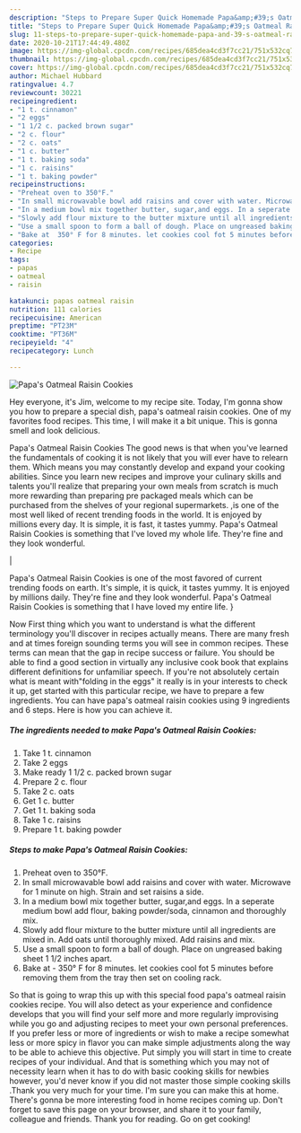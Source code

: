 ```yaml
---
description: "Steps to Prepare Super Quick Homemade Papa&amp;#39;s Oatmeal Raisin Cookies"
title: "Steps to Prepare Super Quick Homemade Papa&amp;#39;s Oatmeal Raisin Cookies"
slug: 11-steps-to-prepare-super-quick-homemade-papa-and-39-s-oatmeal-raisin-cookies
date: 2020-10-21T17:44:49.480Z
image: https://img-global.cpcdn.com/recipes/685dea4cd3f7cc21/751x532cq70/papas-oatmeal-raisin-cookies-recipe-main-photo.jpg
thumbnail: https://img-global.cpcdn.com/recipes/685dea4cd3f7cc21/751x532cq70/papas-oatmeal-raisin-cookies-recipe-main-photo.jpg
cover: https://img-global.cpcdn.com/recipes/685dea4cd3f7cc21/751x532cq70/papas-oatmeal-raisin-cookies-recipe-main-photo.jpg
author: Michael Hubbard
ratingvalue: 4.7
reviewcount: 30221
recipeingredient:
- "1 t. cinnamon"
- "2 eggs"
- "1 1/2 c. packed brown sugar"
- "2 c. flour"
- "2 c. oats"
- "1 c. butter"
- "1 t. baking soda"
- "1 c. raisins"
- "1 t. baking powder"
recipeinstructions:
- "Preheat oven to 350°F."
- "In small microwavable bowl add raisins and cover with water. Microwave for 1 minute on high. Strain and set raisins a side."
- "In a medium bowl mix together butter, sugar,and eggs. In a seperate medium bowl add flour, baking powder/soda, cinnamon and thoroughly mix."
- "Slowly add flour mixture to the butter mixture until all ingredients are mixed in. Add oats until thoroughly mixed. Add raisins and mix."
- "Use a small spoon to form a ball of dough. Place on ungreased baking sheet 1 1/2 inches apart."
- "Bake at  350° F for 8 minutes. let cookies cool fot 5 minutes before removing them from the tray then set on cooling rack."
categories:
- Recipe
tags:
- papas
- oatmeal
- raisin

katakunci: papas oatmeal raisin 
nutrition: 111 calories
recipecuisine: American
preptime: "PT23M"
cooktime: "PT36M"
recipeyield: "4"
recipecategory: Lunch

---
```



![Papa&#39;s Oatmeal Raisin Cookies](https://img-global.cpcdn.com/recipes/685dea4cd3f7cc21/751x532cq70/papas-oatmeal-raisin-cookies-recipe-main-photo.jpg)

Hey everyone, it's Jim, welcome to my recipe site. Today, I'm gonna show you how to prepare a special dish, papa&#39;s oatmeal raisin cookies. One of my favorites food recipes. This time, I will make it a bit unique. This is gonna smell and look delicious.

Papa&#39;s Oatmeal Raisin Cookies The good news is that when you've learned the fundamentals of cooking it is not likely that you will ever have to relearn them. Which means you may constantly develop and expand your cooking abilities. Since you learn new recipes and improve your culinary skills and talents you'll realize that preparing your own meals from scratch is much more rewarding than preparing pre packaged meals which can be purchased from the shelves of your regional supermarkets.
,is one of the most well liked of recent trending foods in the world. It is enjoyed by millions every day. It is simple, it is fast, it tastes yummy. Papa&#39;s Oatmeal Raisin Cookies is something that I've loved my whole life. They're fine and they look wonderful.


|


Papa&#39;s Oatmeal Raisin Cookies is one of the most favored of current trending foods on earth. It's simple, it is quick, it tastes yummy. It is enjoyed by millions daily. They're fine and they look wonderful. Papa&#39;s Oatmeal Raisin Cookies is something that I have loved my entire life.
}

Now First thing which you want to understand is what the different terminology you'll discover in recipes actually means. There are many fresh and at times foreign sounding terms you will see in common recipes. These terms can mean that the gap in recipe success or failure. You should be able to find a good section in virtually any inclusive cook book that explains different definitions for unfamiliar speech. If you're not absolutely certain what is meant with"folding in the eggs" it really is in your interests to check it up,
get started with this particular recipe, we have to prepare a few ingredients. You can have papa&#39;s oatmeal raisin cookies using 9 ingredients and 6 steps. Here is how you can achieve it.

<!--inarticleads1-->

##### The ingredients needed to make Papa&#39;s Oatmeal Raisin Cookies:

1. Take 1 t. cinnamon
1. Take 2 eggs
1. Make ready 1 1/2 c. packed brown sugar
1. Prepare 2 c. flour
1. Take 2 c. oats
1. Get 1 c. butter
1. Get 1 t. baking soda
1. Take 1 c. raisins
1. Prepare 1 t. baking powder




<!--inarticleads2-->

##### Steps to make Papa&#39;s Oatmeal Raisin Cookies:

1. Preheat oven to 350°F.
1. In small microwavable bowl add raisins and cover with water. Microwave for 1 minute on high. Strain and set raisins a side.
1. In a medium bowl mix together butter, sugar,and eggs. In a seperate medium bowl add flour, baking powder/soda, cinnamon and thoroughly mix.
1. Slowly add flour mixture to the butter mixture until all ingredients are mixed in. Add oats until thoroughly mixed. Add raisins and mix.
1. Use a small spoon to form a ball of dough. Place on ungreased baking sheet 1 1/2 inches apart.
1. Bake at  - 350° F for 8 minutes. let cookies cool fot 5 minutes before removing them from the tray then set on cooling rack.




So that is going to wrap this up with this special food papa&#39;s oatmeal raisin cookies recipe. You will also detect as your experience and confidence develops that you will find your self more and more regularly improvising while you go and adjusting recipes to meet your own personal preferences. If you prefer less or more of ingredients or wish to make a recipe somewhat less or more spicy in flavor you can make simple adjustments along the way to be able to achieve this objective. Put simply you will start in time to create recipes of your individual. And that is something which you may not of necessity learn when it has to do with basic cooking skills for newbies however, you'd never know if you did not master those simple cooking skills .Thank you very much for your time. I'm sure you can make this at home. There's gonna be more interesting food in home recipes coming up. Don't forget to save this page on your browser, and share it to your family, colleague and friends. Thank you for reading. Go on get cooking!
